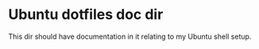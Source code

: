 # Ubuntu dotfiles doc dir

This dir should have documentation in it relating to my Ubuntu shell setup.

